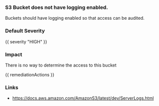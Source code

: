
### S3 Bucket does not have logging enabled.


Buckets should have logging enabled so that access can be audited. 


### Default Severity
{{ severity "HIGH" }}

### Impact
There is no way to determine the access to this bucket

<!-- DO NOT CHANGE -->
{{ remediationActions }}

### Links
- https://docs.aws.amazon.com/AmazonS3/latest/dev/ServerLogs.html
        